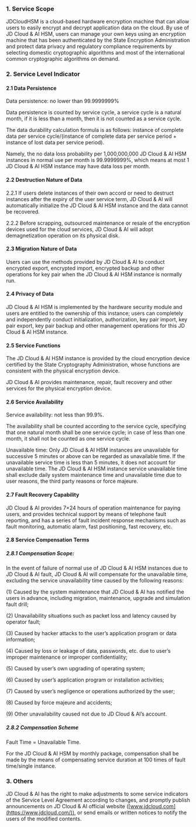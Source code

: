 ### **1. Service Scope**

 JDCloudHSM is a cloud-based hardware encryption machine that can allow users to easily encrypt and decrypt application data on the cloud. By use of JD Cloud & AI HSM, users can manage your own keys using an encryption machine that has been authenticated by the State Encryption Administration and protect data privacy and regulatory compliance requirements by selecting domestic cryptographic algorithms and most of the international common cryptographic algorithms on demand.

### **2. Service Level Indicator**

#### **2.1 Data Persistence**

Data persistence: no lower than 99.9999999%

Data persistence is counted by service cycle, a service cycle is a natural month, if it is less than a month, then it is not counted as a service cycle.

The data durability calculation formula is as follows: instance of complete data per service cycle/(instance of complete data per service period + instance of lost data per service period).

Namely, the no data loss probability per 1,000,000,000 JD Cloud & AI HSM instances in normal use per month is 99.9999999%, which means at most 1 JD Cloud & AI HSM instance may have data loss per month.

#### **2.2 Destruction Nature of Data**

2.2.1 If users delete instances of their own accord or need to destruct instances after the expiry of the user service term, JD Cloud & AI will automatically initialize the JD Cloud & AI HSM instance and the data cannot be recovered.

2.2.2 Before scrapping, outsourced maintenance or resale of the encryption devices used for the cloud services, JD Cloud & AI will adopt demagnetization operation on its physical disk.

#### **2.3 Migration Nature of Data**

Users can use the methods provided by JD Cloud & AI to conduct encrypted export, encrypted import, encrypted backup and other operations for key pair when the JD Cloud & AI HSM instance is normally run.

#### **2.4 Privacy of Data**

JD Cloud & AI HSM is implemented by the hardware security module and users are entitled to the ownership of this instance; users can completely and independently conduct initialization, authorization, key pair import, key pair export, key pair backup and other management operations for this JD Cloud & AI HSM instance.

#### **2.5 Service Functions**

The JD Cloud & AI HSM instance is provided by the cloud encryption device certified by the State Cryptography Administration, whose functions are consistent with the physical encryption device.

JD Cloud & AI provides maintenance, repair, fault recovery and other services for the physical encryption device.

#### **2.6 Service Availability**

Service availability: not less than 99.9%.

The availability shall be counted according to the service cycle, specifying that one natural month shall be one service cycle; in case of less than one month, it shall not be counted as one service cycle.

Unavailable time: Only JD Cloud & AI HSM instances are unavailable for successive 5 minutes or above can be regarded as unavailable time. If the unavailable service time is less than 5 minutes, it does not account for unavailable time. The JD Cloud & AI HSM instance service unavailable time shall exclude daily system maintenance time and unavailable time due to user reasons, the third party reasons or force majeure.

#### **2.7 Fault Recovery Capability**

JD Cloud & AI provides 7×24 hours of operation maintenance for paying users, and provides technical support by means of telephone fault reporting, and has a series of fault incident response mechanisms such as fault monitoring, automatic alarm, fast positioning, fast recovery, etc.

#### **2.8 Service Compensation Terms**

##### **2.8.1 Compensation Scope:**

In the event of failure of normal use of JD Cloud & AI HSM instances due to JD Cloud & AI fault, JD Cloud & AI will compensate for the unavailable time, excluding the service unavailability time caused by the following reasons:

(1) Caused by the system maintenance that JD Cloud & AI has notified the users in advance, including migration, maintenance, upgrade and simulation fault drill;

(2) Unavailability situations such as packet loss and latency caused by operator fault;

(3) Caused by hacker attacks to the user’s application program or data information;

(4) Caused by loss or leakage of data, passwords, etc. due to user’s improper maintenance or improper confidentiality;

(5) Caused by user’s own upgrading of operating system;

(6) Caused by user’s application program or installation activities;

(7) Caused by user’s negligence or operations authorized by the user;

(8) Caused by force majeure and accidents;

(9) Other unavailability caused not due to JD Cloud & AI’s account.

##### **2.8.2 Compensation Scheme**

Fault Time = Unavailable Time.

For the JD Cloud & AI HSM by monthly package, compensation shall be made by the means of compensating service duration at 100 times of fault time/single instance. 

 

### **3. Others**

JD Cloud & AI has the right to make adjustments to some service indicators of the Service Level Agreement according to changes, and promptly publish announcements on JD Cloud & AI official website ([www.jdcloud.com](https://www.jdcloud.com/)), or send emails or written notices to notify the users of the modified contents.


